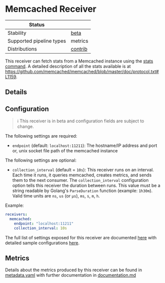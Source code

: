 # Memcached Receiver

<!-- status autogenerated section -->
| Status                   |           |
| ------------------------ |-----------|
| Stability                | [beta]   |
| Supported pipeline types | metrics   |
| Distributions            | [contrib] |

[beta]: https://github.com/open-telemetry/opentelemetry-collector#beta
[contrib]: https://github.com/open-telemetry/opentelemetry-collector-releases/tree/main/distributions/otelcol-contrib
<!-- end autogenerated section -->

This receiver can fetch stats from a Memcached instance using the [stats
command](https://github.com/memcached/memcached/wiki/Commands#statistics). A
detailed description of all the stats available is at
https://github.com/memcached/memcached/blob/master/doc/protocol.txt#L1159.

## Details

## Configuration

> :information_source: This receiver is in beta and configuration fields are subject to change.

The following settings are required:

- `endpoint` (default: `localhost:11211`): The hostname/IP address and port or, unix socket file path of the memcached instance

The following settings are optional:

- `collection_interval` (default = `10s`): This receiver runs on an interval.
Each time it runs, it queries memcached, creates metrics, and sends them to the
next consumer. The `collection_interval` configuration option tells this
receiver the duration between runs. This value must be a string readable by
Golang's `ParseDuration` function (example: `1h30m`). Valid time units are
`ns`, `us` (or `µs`), `ms`, `s`, `m`, `h`.

Example:

```yaml
receivers:
  memcached:
    endpoint: "localhost:11211"
    collection_interval: 10s
```

The full list of settings exposed for this receiver are documented [here](./config.go)
with detailed sample configurations [here](./testdata/config.yaml).

## Metrics

Details about the metrics produced by this receiver can be found in [metadata.yaml](./metadata.yaml) with further documentation in [documentation.md](./documentation.md)

